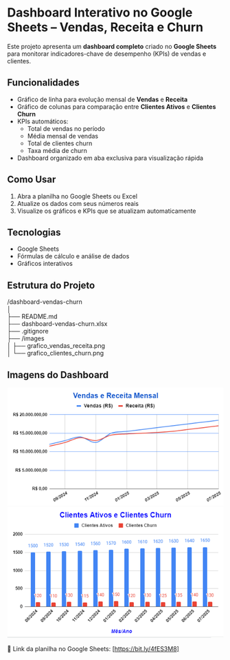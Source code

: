 # Dashboard Interativo no Google Sheets – Vendas, Receita e Churn

Este projeto apresenta um **dashboard completo** criado no **Google Sheets** para monitorar indicadores-chave de desempenho (KPIs) de vendas e clientes.

## Funcionalidades

- Gráfico de linha para evolução mensal de **Vendas** e **Receita**
- Gráfico de colunas para comparação entre **Clientes Ativos** e **Clientes Churn**
- KPIs automáticos:
  - Total de vendas no período
  - Média mensal de vendas
  - Total de clientes churn
  - Taxa média de churn
- Dashboard organizado em aba exclusiva para visualização rápida

## Como Usar

1. Abra a planilha no Google Sheets ou Excel
2. Atualize os dados com seus números reais
3. Visualize os gráficos e KPIs que se atualizam automaticamente

## Tecnologias

- Google Sheets
- Fórmulas de cálculo e análise de dados
- Gráficos interativos

## Estrutura do Projeto

/dashboard-vendas-churn  
│  
├── README.md  
├── dashboard-vendas-churn.xlsx  
├── .gitignore  
├── /images  
│   ├── grafico_vendas_receita.png  
│   └── grafico_clientes_churn.png  

## Imagens do Dashboard

![Gráfico de Vendas e Receita](images/grafico_vendas_receita.png)  
![Gráfico Clientes Ativos vs Churn](images/grafico_clientes_churn.png)  

🔗 Link da planilha no Google Sheets: [https://bit.ly/4fES3M8]
